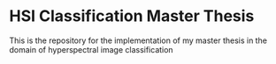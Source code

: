 # HSI Classification Master Thesis
This is the repository for the implementation of my master thesis in the domain of hyperspectral image classification
